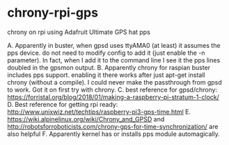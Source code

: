 # chrony-rpi-gps
chrony on rpi using Adafruit Ultimate GPS hat pps

A. Apparently in buster, when gpsd uses ttyAMA0 (at least) it assumes the pps device. do not need to modify config to add it (just enable the -n parameter). In fact, when I add it to the command line I see it the pps lines doubled in the gpsmon output.
B. Apparently chrony for raspian buster includes pps support. enabling it there works after just apt-get install chrony (without a compile). I could never make the passthrough from gpsd to work. Got it on first try with chrony.
C. best reference for gpsd/chrony: https://forristal.org/blog/2018/01/making-a-raspberry-pi-stratum-1-clock/
D. Best reference for getting rpi ready: http://www.unixwiz.net/techtips/raspberry-pi3-gps-time.html
E. https://wiki.alpinelinux.org/wiki/Chrony_and_GPSD and http://robotsforroboticists.com/chrony-gps-for-time-synchronization/ are also helpful
F. Apparently kernel has or installs pps module automagically. 
